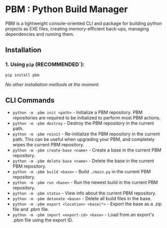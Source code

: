 # PBM : Python Build Manager

PBM is a lightweight console-oriented CLI and package for building python projects
as EXE files, creating memory-efficient back-ups, managing dependencies and
running them.

## Installation

### 1. Using `pip` (RECOMMENDED`):
```commandline
pip install pbm
```

*No other installation methods at the moment*

## CLI Commands

- `python -m -pbm init <path>` - Initialize a PBM repository. PBM repositories are
required to be initialized to perform most PBM actions.
- `python -m -pbm destroy` - Destroy the PBM repository in the current path.
- `python -m -pbm reinit` - Re-initialize the PBM repository in the current path.
This can be useful when upgrading your PBM, and completely wipes the current
PBM repository.
- `python -m -pbm create-base <name>` - Create a base in the current PBM repository.
- `python -m -pbm delete-base <name>` - Delete the base in the current PBM repository.
- `python -m -pbm build <base>` - Build `./main.py` in the current PBM repository.
- `python -m -pbm run <base>` - Run the newest build in the current PBM repository.
- `python -m -pbm status` - View info about the current PBM repository.
- `python -m -pbm detonate <base>` - Delete all build files in the base.
- `python -m -pbm export <location> <base|*>` - Export the base as a .zip file and .pbm file.
- `python -m -pbm import <export-id> <base>` - Load from an export's .pbm file using the export ID.
